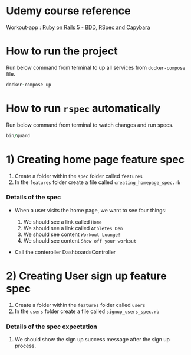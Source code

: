# Udemy course reference

Workout-app : [Ruby on Rails 5 - BDD, RSpec and Capybara](https://www.udemy.com/course/ruby-rails-5-bdd-rspec-capybara)

# How to run the project
Run below command from terminal to up all services from `docker-compose` file.

```ruby
docker-compose up
```

# How to run `rspec` automatically
Run below command from terminal to watch changes and run specs.

```ruby
bin/guard
```

# 1) Creating home page feature spec

1) Create a folder within the `spec` folder called `features`
2) In the `features` folder create a file called `creating_homepage_spec.rb`

### Details of the spec
- When a user visits the home page, we want to see four things:
    1) We should see a link called `Home`
    2) We should see a link called `Athletes Den`
    3) We should see content `Workout Lounge!`
    4) We should see content `Show off your workout`

- Call the conteroller DashboardsController

# 2) Creating User sign up feature spec

1) Create a folder within the `features` folder called `users`
2) In the `users` folder create a file called `signup_users_spec.rb`

### Details of the spec expectation
1) We should show the sign up success message after the sign up process.